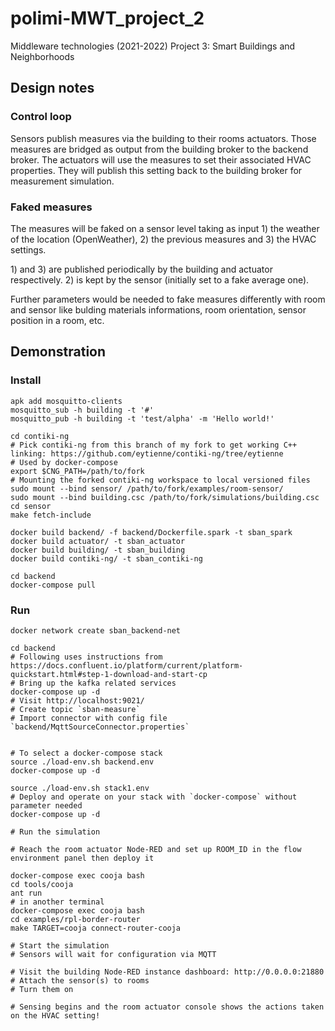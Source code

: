 # polimi-MWT_project_2
Middleware technologies (2021-2022) Project 3: Smart Buildings and Neighborhoods


## Design notes

### Control loop
Sensors publish measures via the building to their rooms actuators. Those measures are bridged as output from the building broker to the backend broker.
The actuators will use the measures to set their associated HVAC properties. They will publish this setting back to the building broker for measurement simulation.

### Faked measures

The measures will be faked on a sensor level taking as input 1) the weather of the location (OpenWeather), 2) the previous measures and 3) the HVAC settings.

1\) and 3) are published periodically by the building and actuator respectively. 2) is kept by the sensor (initially set to a fake average one).

Further parameters would be needed to fake measures differently with room and sensor like bulding materials informations, room orientation, sensor position in a room, etc.

## Demonstration

### Install
```
apk add mosquitto-clients
mosquitto_sub -h building -t '#'
mosquitto_pub -h building -t 'test/alpha' -m 'Hello world!'

cd contiki-ng
# Pick contiki-ng from this branch of my fork to get working C++ linking: https://github.com/eytienne/contiki-ng/tree/eytienne
# Used by docker-compose
export $CNG_PATH=/path/to/fork
# Mounting the forked contiki-ng workspace to local versioned files
sudo mount --bind sensor/ /path/to/fork/examples/room-sensor/
sudo mount --bind building.csc /path/to/fork/simulations/building.csc
cd sensor
make fetch-include

docker build backend/ -f backend/Dockerfile.spark -t sban_spark
docker build actuator/ -t sban_actuator
docker build building/ -t sban_building
docker build contiki-ng/ -t sban_contiki-ng

cd backend
docker-compose pull
```

### Run
```
docker network create sban_backend-net

cd backend
# Following uses instructions from https://docs.confluent.io/platform/current/platform-quickstart.html#step-1-download-and-start-cp
# Bring up the kafka related services
docker-compose up -d
# Visit http://localhost:9021/
# Create topic `sban-measure`
# Import connector with config file `backend/MqttSourceConnector.properties`


# To select a docker-compose stack
source ./load-env.sh backend.env
docker-compose up -d

source ./load-env.sh stack1.env
# Deploy and operate on your stack with `docker-compose` without parameter needed
docker-compose up -d

# Run the simulation

# Reach the room actuator Node-RED and set up ROOM_ID in the flow environment panel then deploy it

docker-compose exec cooja bash
cd tools/cooja
ant run
# in another terminal
docker-compose exec cooja bash
cd examples/rpl-border-router
make TARGET=cooja connect-router-cooja

# Start the simulation
# Sensors will wait for configuration via MQTT

# Visit the building Node-RED instance dashboard: http://0.0.0.0:21880
# Attach the sensor(s) to rooms
# Turn them on

# Sensing begins and the room actuator console shows the actions taken on the HVAC setting!

```